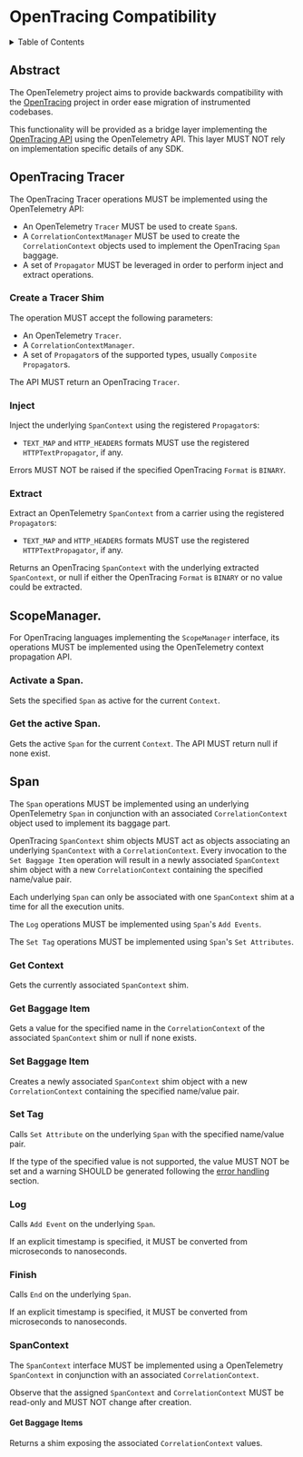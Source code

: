 # OpenTracing Compatibility

<details>
<summary>Table of Contents</summary>

* [Abstract](#abstract)
* [OpenTracing Tracer](#opentracing-tracer)
  * [Create a Tracer shim](#create-a-tracer-shim)
  * [Inject](#inject)
  * [Extract](#extract)
* [ScopeManager](#scopemanager)
  * [Activate a Span](#activate-a-span)
  * [Get the active Span](#get-the-active-span)
* [Span](#span)
  * [Get Context](#get-context)
  * [Get Baggage Item](#get-baggage-item)
  * [Set Baggage Item](#set-baggage-item)
  * [Set Tag](#set-tag)
  * [Log](#log)
  * [Finish](#finish)
  * [SpanContext](#spancontext)
    * [Get Baggage Items](#get-baggage-items)

</details>

## Abstract

The OpenTelemetry project aims to provide backwards compatibility with the
[OpenTracing](https://opentracing.io) project in order ease migration of
instrumented codebases.

This functionality will be provided as a bridge layer implementing the
[OpenTracing API](https://github.com/opentracing/specification) using the
OpenTelemetry API. This layer MUST NOT rely on implementation specific details
of any SDK.

## OpenTracing Tracer

The OpenTracing Tracer operations MUST be implemented using the OpenTelemetry
API:

- An OpenTelemetry `Tracer` MUST be used to create `Span`s.
- A `CorrelationContextManager` MUST be used to create the `CorrelationContext`
  objects used to implement the OpenTracing `Span` baggage.
- A set of `Propagator` MUST be leveraged in order to perform inject and extract operations.

### Create a Tracer Shim

The operation MUST accept the following parameters:

- An OpenTelemetry `Tracer`.
- A `CorrelationContextManager`.
- A set of `Propagator`s of the supported types, usually `Composite Propagator`s.

The API MUST return an OpenTracing `Tracer`.

### Inject

Inject the underlying `SpanContext` using the registered `Propagator`s:

- `TEXT_MAP` and `HTTP_HEADERS` formats MUST use the registered `HTTPTextPropagator`, if any.

Errors MUST NOT be raised if the specified OpenTracing `Format` is `BINARY`.

### Extract

Extract an OpenTelemetry `SpanContext` from a carrier using the registered `Propagator`s:

- `TEXT_MAP` and `HTTP_HEADERS` formats MUST use the registered `HTTPTextPropagator`, if any.

Returns an OpenTracing `SpanContext` with the underlying extracted `SpanContext`, or null if
either the OpenTracing `Format` is `BINARY` or no value could be extracted.

## ScopeManager.

For OpenTracing languages implementing the `ScopeManager` interface,  its operations
MUST be implemented using the OpenTelemetry context propagation API.

### Activate a Span.

Sets the specified `Span` as active for the current `Context`.

### Get the active Span.

Gets the active `Span` for the current `Context`. The API MUST return
null if none exist.

## Span

The `Span` operations MUST be implemented using an underlying OpenTelemetry `Span`
in conjunction with an associated `CorrelationContext` object used to implement its
baggage part.

OpenTracing `SpanContext` shim objects MUST act as objects associating an
underlying `SpanContext` with a `CorrelationContext`. Every invocation to the
`Set Baggage Item` operation will result in a newly associated `SpanContext` shim object
with a new `CorrelationContext` containing the specified name/value pair.

Each underlying `Span` can only be associated with one `SpanContext` shim at a time
for all the execution units.

The `Log` operations MUST be implemented using `Span`'s `Add Events`.

The `Set Tag` operations MUST be implemented using `Span`'s `Set Attributes`.

### Get Context

Gets the currently associated `SpanContext` shim.

### Get Baggage Item

Gets a value for the specified name in the `CorrelationContext` of the associated `SpanContext`
shim or null if none exists.

### Set Baggage Item

Creates a newly associated `SpanContext` shim object with a new `CorrelationContext`
containing the specified name/value pair.

### Set Tag

Calls `Set Attribute` on the underlying `Span` with the specified name/value pair.

If the type of the specified value is not supported, the value MUST NOT be set and
a warning SHOULD be generated following the [error handling](error-handling.md)
section.

### Log

Calls `Add Event` on the underlying `Span`.

If an explicit timestamp is specified, it MUST be converted from microseconds
to nanoseconds.

### Finish

Calls `End` on the underlying `Span`.

If an explicit timestamp is specified, it MUST be converted from microseconds
to nanoseconds.

### SpanContext

The `SpanContext` interface MUST be implemented using a OpenTelemetry `SpanContext`
in conjunction with an associated `CorrelationContext`.

Observe that the assigned `SpanContext` and `CorrelationContext` MUST be read-only
and MUST NOT change after creation.

#### Get Baggage Items

Returns a shim exposing the associated `CorrelationContext` values.
